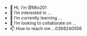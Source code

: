 - 👋 Hi, I’m @Mio201
- 👀 I’m interested in ...
- 🌱 I’m currently learning ...
- 💞️ I’m looking to collaborate on ...
- 📫 How to reach me ...0368240556

<!---
Mio201/Mio201 is a ✨ special ✨ repository because its `README.md` (this file) appears on your GitHub profile.
You can click the Preview link to take a look at your changes.
--->
